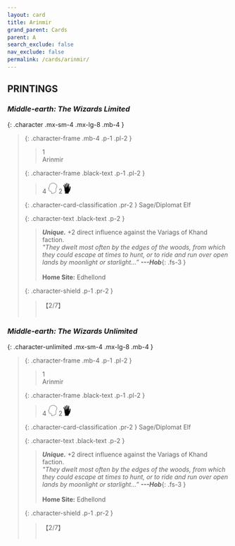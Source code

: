 ```yaml
---
layout: card
title: Arinmir
grand_parent: Cards
parent: A
search_exclude: false
nav_exclude: false
permalink: /cards/arinmir/
---
```


## PRINTINGS


### _Middle-earth: The Wizards Limited_

{: .character .mx-sm-4 .mx-lg-8 .mb-4 }
> {: .character-frame .mb-4 .p-1 .pl-2 }
> > <div class="card-mp">1</div>
> > <div class="character-card-name">Arinmir</div>
>
> {: .character-frame .black-text .p-1 .pl-2 }
> > 4 ![](/assets/images/mind.svg) 2![](/assets/images/di.svg)
>
> {: .character-card-classification .pr-2 }
> Sage/Diplomat Elf
>
> {: .character-text .black-text .p-2 }
> > _**Unique.**_ +2 direct influence against the Variags of Khand faction. <br>_"They dwelt most often by the edges of the woods, from which they could escape at times to hunt, or to ride and run over open lands by moonlight or starlight...”_ ***---&#65279;Hob***{: .fs-3 }  <br><br>**Home Site:** Edhellond 
>
> {: .character-shield .p-1 .pr-2 }
> > <div class="card-shield">【2/7】</div>
> > <div class="card-corruption">&nbsp;</div>

### _Middle-earth: The Wizards Unlimited_

{: .character-unlimited .mx-sm-4 .mx-lg-8 .mb-4 }
> {: .character-frame .mb-4 .p-1 .pl-2 }
> > <div class="card-mp">1</div>
> > <div class="character-card-name">Arinmir</div>
>
> {: .character-frame .black-text .p-1 .pl-2 }
> > 4 ![](/assets/images/mind.svg) 2![](/assets/images/di.svg)
>
> {: .character-card-classification .pr-2 }
> Sage/Diplomat Elf
>
> {: .character-text .black-text .p-2 }
> > _**Unique.**_ +2 direct influence against the Variags of Khand faction. <br>_"They dwelt most often by the edges of the woods, from which they could escape at times to hunt, or to ride and run over open lands by moonlight or starlight...”_ ***---&#65279;Hob***{: .fs-3 }  <br><br>**Home Site:** Edhellond 
>
> {: .character-shield .p-1 .pr-2 }
> > <div class="card-shield">【2/7】</div>
> > <div class="card-corruption">&nbsp;</div>
